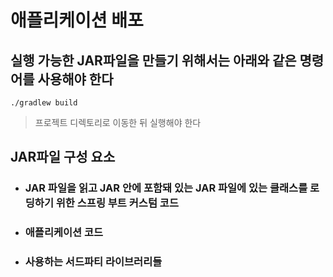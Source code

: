 # 애플리케이션 배포

## 실행 가능한 JAR파일을 만들기 위해서는 아래와 같은 명령어를 사용해야 한다

```cli
./gradlew build
```
> 프로젝트 디렉토리로 이동한 뒤 실행해야 한다

## JAR파일 구성 요소

* ### JAR 파일을 읽고 JAR 안에 포함돼 있는 JAR 파일에 있는 클래스를 로딩하기 위한 스프링 부트 커스텀 코드

* ### 애플리케이션 코드

* ### 사용하는 서드파티 라이브러리들